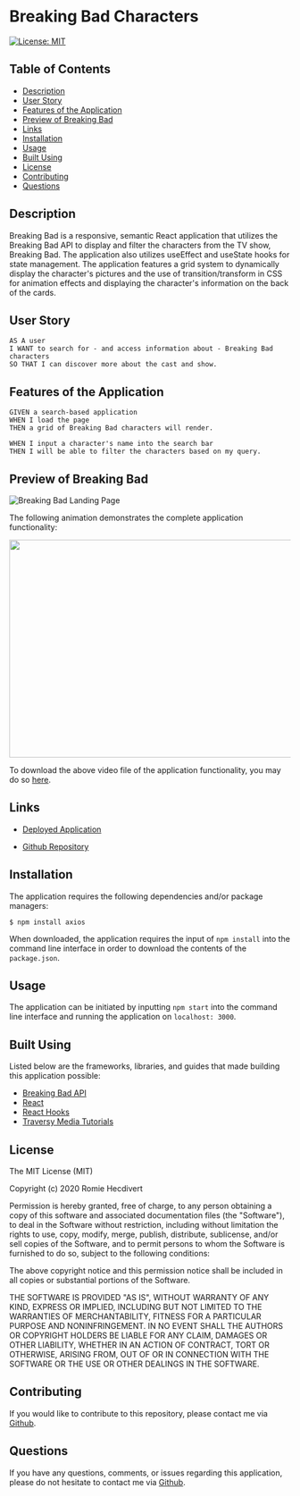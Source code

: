 # Breaking Bad Characters

[![License: MIT](https://img.shields.io/badge/License-MIT-yellow.svg)](https://opensource.org/licenses/MIT)

## Table of Contents
*  [Description](#description)
*  [User Story](#user-story)
*  [Features of the Application](#features-of-the-application)
*  [Preview of Breaking Bad](#preview-of-breaking-bad)
*  [Links](#links)
*  [Installation](#installation)
*  [Usage](#usage)
*  [Built Using](#built-using)
*  [License](#license)
*  [Contributing](#contributing)
*  [Questions](#questions)

## Description

Breaking Bad is a responsive, semantic React application that utilizes the Breaking Bad API to display and filter the characters from the TV show, Breaking Bad. The application also utilizes useEffect and useState hooks for state management. The application features a grid system to dynamically display the character's pictures and the use of transition/transform in CSS for animation effects and displaying the character's information on the back of the cards.

## User Story
~~~
AS A user  
I WANT to search for - and access information about - Breaking Bad characters  
SO THAT I can discover more about the cast and show.  
~~~

## Features of the Application
~~~
GIVEN a search-based application   
WHEN I load the page  
THEN a grid of Breaking Bad characters will render.  

WHEN I input a character's name into the search bar  
THEN I will be able to filter the characters based on my query.  
~~~

## Preview of Breaking Bad

![Breaking Bad Landing Page](assets/images/breakingBadLandingPage.png)

The following animation demonstrates the complete application functionality:

<p align="center">
  <img width="800" height="390" src="assets/videos/breakingBadFunctionalityPreview.gif">
</p>

To download the above video file of the application functionality, you may do so [here](https://github.com/rh9891/BreakingBad/blob/master/assets/videos/breakingBadFunctionalityPreview.mp4).

## Links

- [Deployed Application](https://breaking-bad-characters-with-react.netlify.app/)

- [Github Repository](https://github.com/rh9891/BreakingBad)

## Installation

The application requires the following dependencies and/or package managers:

~~~
$ npm install axios 
~~~

When downloaded, the application requires the input of `npm install` into the command line interface in order to download the contents of the `package.json`.

## Usage

The application can be initiated by inputting `npm start` into the command line interface and running the application on `localhost: 3000`.

## Built Using

Listed below are the frameworks, libraries, and guides that made building this application possible:

* [Breaking Bad API](https://breakingbadapi.com/)
* [React](https://reactjs.org/docs/getting-started.html)
* [React Hooks](https://reactjs.org/docs/hooks-intro.html)
* [Traversy Media Tutorials](https://www.traversymedia.com/)

## License

The MIT License (MIT)

Copyright (c) 2020 Romie Hecdivert

Permission is hereby granted, free of charge, to any person obtaining a copy of this software and associated documentation files (the "Software"), to deal in the Software without restriction, including without limitation the rights to use, copy, modify, merge, publish, distribute, sublicense, and/or sell copies of the Software, and to permit persons to whom the Software is furnished to do so, subject to the following conditions:

The above copyright notice and this permission notice shall be included in all copies or substantial portions of the Software.

THE SOFTWARE IS PROVIDED "AS IS", WITHOUT WARRANTY OF ANY KIND, EXPRESS OR IMPLIED, INCLUDING BUT NOT LIMITED TO THE WARRANTIES OF MERCHANTABILITY, FITNESS FOR A PARTICULAR PURPOSE AND NONINFRINGEMENT. IN NO EVENT SHALL THE AUTHORS OR COPYRIGHT HOLDERS BE LIABLE FOR ANY CLAIM, DAMAGES OR OTHER LIABILITY, WHETHER IN AN ACTION OF CONTRACT, TORT OR OTHERWISE, ARISING FROM, OUT OF OR IN CONNECTION WITH THE SOFTWARE OR THE USE OR OTHER DEALINGS IN THE SOFTWARE.

## Contributing

If you would like to contribute to this repository, please contact me via [Github](https://github.com/rh9891).

## Questions

If you have any questions, comments, or issues regarding this application, please do not hesitate to contact me via [Github](https://github.com/rh9891).